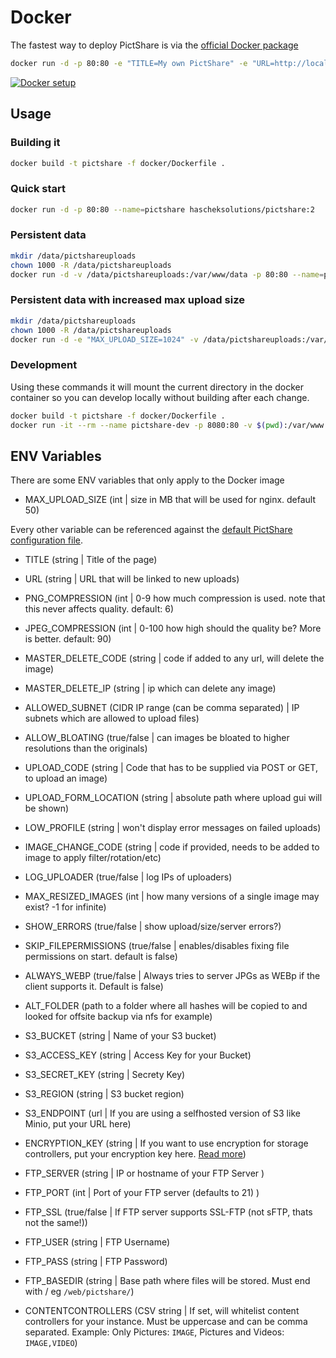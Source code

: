 # Docker
The fastest way to deploy PictShare is via the [official Docker package](https://github.com/HaschekSolutions/pictshare/pkgs/container/pictshare)

```bash
docker run -d -p 80:80 -e "TITLE=My own PictShare" -e "URL=http://localhost/" hascheksolutions/pictshare:2
```

[![Docker setup](http://www.pictshare.net/b65dea2117.gif)](https://www.pictshare.net/8a1dec0973.mp4)

## Usage

### Building it
```bash
docker build -t pictshare -f docker/Dockerfile .
```

### Quick start
```bash
docker run -d -p 80:80 --name=pictshare hascheksolutions/pictshare:2
```

### Persistent data
```bash
mkdir /data/pictshareuploads
chown 1000 -R /data/pictshareuploads
docker run -d -v /data/pictshareuploads:/var/www/data -p 80:80 --name=pictshare hascheksolutions/pictshare:2
```

### Persistent data with increased max upload size
```bash
mkdir /data/pictshareuploads
chown 1000 -R /data/pictshareuploads
docker run -d -e "MAX_UPLOAD_SIZE=1024" -v /data/pictshareuploads:/var/www/data -p 80:80 --name=pictshare hascheksolutions/pictshare:2
```

### Development
Using these commands it will mount the current directory in the docker container so you can develop locally without building after each change.

```bash
docker build -t pictshare -f docker/Dockerfile .
docker run -it --rm --name pictshare-dev -p 8080:80 -v $(pwd):/var/www -v $(pwd)/data:/var/www/data -e "URL=http://localhost:8080/" -e "SKIP_FILEPERMISSIONS=true" pictshare
```

## ENV Variables
There are some ENV variables that only apply to the Docker image
- MAX_UPLOAD_SIZE (int | size in MB that will be used for nginx. default 50)

Every other variable can be referenced against the [default PictShare configuration file](https://github.com/HaschekSolutions/pictshare/blob/master/inc/example.config.inc.php).
- TITLE (string | Title of the page)
- URL (string | URL that will be linked to new uploads)
- PNG_COMPRESSION (int | 0-9 how much compression is used. note that this never affects quality. default: 6)
- JPEG_COMPRESSION (int | 0-100 how high should the quality be? More is better. default: 90)
- MASTER_DELETE_CODE (string | code if added to any url, will delete the image)
- MASTER_DELETE_IP (string | ip which can delete any image)
- ALLOWED_SUBNET (CIDR IP range (can be comma separated) | IP subnets which are allowed to upload files)
- ALLOW_BLOATING (true/false | can images be bloated to higher resolutions than the originals)
- UPLOAD_CODE (string | Code that has to be supplied via POST or GET, to upload an image)
- UPLOAD_FORM_LOCATION (string | absolute path where upload gui will be shown)
- LOW_PROFILE (string | won't display error messages on failed uploads)
- IMAGE_CHANGE_CODE (string | code if provided, needs to be added to image to apply filter/rotation/etc)
- LOG_UPLOADER (true/false | log IPs of uploaders)
- MAX_RESIZED_IMAGES (int | how many versions of a single image may exist? -1 for infinite)
- SHOW_ERRORS (true/false | show upload/size/server errors?)
- SKIP_FILEPERMISSIONS (true/false | enables/disables fixing file permissions on start. default is false)
- ALWAYS_WEBP (true/false | Always tries to server JPGs as WEBp if the client supports it. Default is false)
- ALT_FOLDER (path to a folder where all hashes will be copied to and looked for offsite backup via nfs for example)
- S3_BUCKET (string | Name of your S3 bucket)
- S3_ACCESS_KEY (string | Access Key for your Bucket)
- S3_SECRET_KEY (string | Secrety Key)
- S3_REGION (string | S3 bucket region)
- S3_ENDPOINT (url | If you are using a selfhosted version of S3 like Minio, put your URL here)
- ENCRYPTION_KEY (string | If you want to use encryption for storage controllers, put your encryption key here. [Read more](https://github.com/HaschekSolutions/pictshare/blob/master/rtfm/ENCRYPTION.md))

- FTP_SERVER (string | IP or hostname of your FTP Server )
- FTP_PORT (int | Port of your FTP server (defaults to 21) )
- FTP_SSL (true/false | If FTP server supports SSL-FTP (not sFTP, thats not the same!))
- FTP_USER (string | FTP Username)
- FTP_PASS (string | FTP Password)
- FTP_BASEDIR (string | Base path where files will be stored. Must end with / eg `/web/pictshare/`)

- CONTENTCONTROLLERS (CSV string | If set, will whitelist content controllers for your instance. Must be uppercase and can be comma separated. Example: Only Pictures: `IMAGE`, Pictures and Videos: `IMAGE,VIDEO`)
